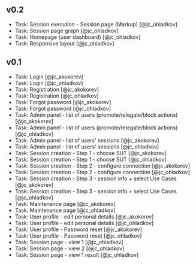 ## v0.2
- Task: Session execution - Session page (Markup) [@jc_ohladkov]
- Task: Session page graph [@jc_ohladkov]
- Task: Homepage (user dashboard) [@jc_ohladkov]
- Task: Responsive layout [@jc_ohladkov]

## v0.1
- Task: Login [@jc_akokorev]
- Task: Login [@jc_ohladkov]
- Task: Registration [@jc_akokorev]
- Task: Registration [@jc_ohladkov]
- Task: Forgot password [@jc_akokorev]
- Task: Forgot password [@jc_ohladkov]
- Task: Admin panel - list of users (promote/relegate/block actions) [@jc_akokorev]
- Task: Admin panel - list of users (promote/relegate/block actions) [@jc_ohladkov]
- Task: Admin panel - list of users' sessions [@jc_akokorev]
- Task: Admin panel - list of users' sessions [@jc_ohladkov]
- Task: Session creation - Step 1 - choose SUT [@jc_akokorev]
- Task: Session creation - Step 1 - choose SUT [@jc_ohladkov]
- Task: Session creation - Step 2 - configure connection [@jc_akokorev]
- Task: Session creation - Step 2 - configure connection [@jc_ohladkov]
- Task: Session creation - Step 3 - session info + select Use Cases [@jc_akokorev]
- Task: Session creation - Step 3 - session info + select Use Cases [@jc_ohladkov]
- Task: Maintenance page [@jc_akokorev]
- Task: Maintenance page [@jc_ohladkov]
- Task: User profile - edit personal details [@jc_akokorev]
- Task: User profile - edit personal details [@jc_ohladkov]
- Task: User profile - Password reset [@jc_akokorev]
- Task: User profile - Password reset [@jc_ohladkov]
- Task: Session page - view 1 [@jc_ohladkov]
- Task: Session page - view 2 [@jc_ohladkov]
- Task: Session page - view 1 result [@jc_ohladkov]